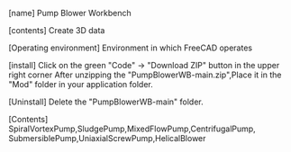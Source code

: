[name] Pump Blower Workbench

[contents] Create 3D data 

[Operating environment] Environment in which FreeCAD operates

[install] Click on the green "Code" → "Download ZIP" button in the upper right corner
After unzipping  the "PumpBlowerWB-main.zip",Place it in the "Mod" folder in your application folder.

[Uninstall] Delete the "PumpBlowerWB-main" folder.

[Contents] SpiralVortexPump,SludgePump,MixedFlowPump,CentrifugalPump,
SubmersiblePump,UniaxialScrewPump,HelicalBlower

